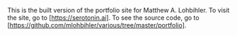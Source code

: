 This is the built version of the portfolio site for Matthew A. Lohbihler. To visit the site, go to [https://serotonin.ai]. To see the source code, go to [https://github.com/mlohbihler/various/tree/master/portfolio].